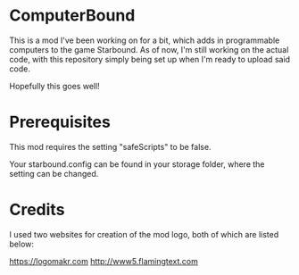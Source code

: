 # ComputerBound
This is a mod I've been working on for a bit, which adds in programmable computers to the game Starbound.
As of now, I'm still working on the actual code, with this repository simply being set up when I'm ready to upload said code.

Hopefully this goes well!

# Prerequisites

This mod requires the setting "safeScripts" to be false.

Your starbound.config can be found in your storage folder, where the setting can be changed.

# Credits

I used two websites for creation of the mod logo, both of which are listed below:

https://logomakr.com
http://www5.flamingtext.com
